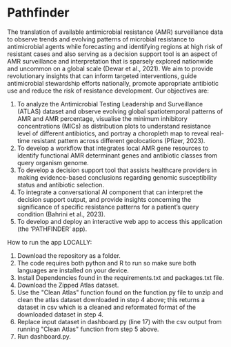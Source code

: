 # Pathfinder

The translation of available antimicrobial resistance (AMR) surveillance data to observe trends and evolving patterns of microbial resistance to antimicrobial agents while forecasting and identifying regions at high risk of resistant cases and also serving as a decision support tool is an aspect of AMR surveillance and interpretation that is sparsely explored nationwide and uncommon on a global scale (Dewar et al., 2021). We aim to provide revolutionary insights that can inform targeted interventions, guide antimicrobial stewardship efforts nationally, promote appropriate antibiotic use and reduce the risk of resistance development.
Our objectives are:
1.	To analyze the Antimicrobial Testing Leadership and Surveillance (ATLAS) dataset and observe evolving global spatiotemporal patterns of AMR and AMR percentage, visualise the minimum inhibitory concentrations (MICs) as distribution plots to understand resistance level of different antibiotics, and portray a choropleth map to reveal real-time resistant pattern across different geolocations (Pfizer, 2023).
2.	To develop a workflow that integrates local AMR gene resources to identify functional AMR determinant genes and antibiotic classes from query organism genome.
3.	To develop a decision support tool that assists healthcare providers in making evidence-based conclusions regarding genomic susceptibility status and antibiotic selection.
4.	To integrate a conversational AI component that can interpret the decision support output, and provide insights concerning the significance of specific resistance patterns for a patient’s query condition (Bahrini et al., 2023).
5.	To develop and deploy an interactive web app to access this application (the ‘PATHFINDER’ app).


How to run the app LOCALLY:
1. Download the repository as a folder.
2. The code requires both python and R to run so make sure both languages are installed on your device.
3. Install Dependencies found in the requirements.txt and packages.txt file.  
4. Download the Zipped Atlas dataset.
5. Use the "Clean Atlas" function found on the function.py file to unzip and clean the atlas dataset downloaded in step 4 above; this returns a dataset in csv which is a cleaned and reformated format of the downloaded dataset in step 4.
6. Replace input dataset in dashboard.py (line 17) with the csv output from running "Clean Atlas" function from step 5 above.
7. Run dashboard.py.

